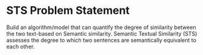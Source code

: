 # STS Problem Statement

   Build an algorithm/model that can quantify the degree of similarity between the two text-based on 
   Semantic similarity. Semantic Textual Similarity (STS) assesses the degree to which two sentences are 
   semantically equivalent to each other.
